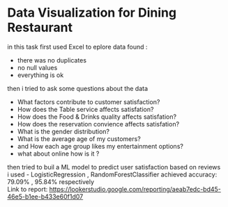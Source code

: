 # Data Visualization for Dining Restaurant
in this task first used Excel to eplore data found :
* there was no duplicates
* no null values
* everything is ok

then i tried to ask some questions about the data
* What factors contribute to customer satisfaction?
* How does the Table service affects satisfation?
* How does the Food & Drinks quality affects satisfation?
* How does the reservation convience affects satisfation?
* What is the gender distribution?
* What is the average age of my customers?
* and How each age group likes my entertainment options?
* what about online how is it ?


then tried to buil a ML model to predict user satisfaction based on reviews  
i used - LogisticRegression , RandomForestClassifier achieved accuracy:  79.09%  ,   95.84% respectively  
Link to report: https://lookerstudio.google.com/reporting/aeab7edc-bd45-46e5-b1ee-b433e60f1d07
